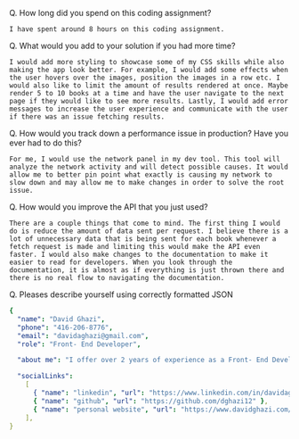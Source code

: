 Q. How long did you spend on this coding assignment?

    I have spent around 8 hours on this coding assignment.

Q. What would you add to your solution if you had more time?

    I would add more styling to showcase some of my CSS skills while also making the app look better. For example, I would add some effects when the user hovers over the images, position the images in a row etc. I would also like to limit the amount of results rendered at once. Maybe render 5 to 10 books at a time and have the user navigate to the next page if they would like to see more results. Lastly, I would add error messages to increase the user experience and communicate with the user if there was an issue fetching results.

Q. How would you track down a performance issue in production? Have you ever had to do this?

    For me, I would use the network panel in my dev tool. This tool will analyze the network activity and will detect possible causes. It would allow me to better pin point what exactly is causing my network to slow down and may allow me to make changes in order to solve the root issue.

Q. How would you improve the API that you just used?

    There are a couple things that come to mind. The first thing I would do is reduce the amount of data sent per request. I believe there is a lot of unnecessary data that is being sent for each book whenever a fetch request is made and limiting this would make the API even faster. I would also make changes to the documentation to make it easier to read for developers. When you look through the documentation, it is almost as if everything is just thrown there and there is no real flow to navigating the documentation.

Q. Pleases describe yourself using correctly formatted JSON

```yaml
{
  "name": "David Ghazi",
  "phone": "416-206-8776",
  "email": "davidaghazi@gmail.com",
  "role": "Front- End Developer",

  "about me": "I offer over 2 years of experience as a Front- End Developer, specializing in HTML, CSS, JavaScript and React. I worked as a Front- End Developer at Civic Tech Toronto for nearly two years. Civic Tech is an organization that introduces the tech world to underprivileged kids. I was fortunate enough to be working with a team of developers to build a responsive and accessible static website for this organization using React, Gatsby and Material-UI. Currently, I am a Software Developer for a startup company called Grype Digital. At Grype, I am part of the software development team that is building new membership portals for clients using the MERN (MongoDB, Express, React, Node)stack. When I am not coding, I am most likely doing some sort of physical activity, preferably outside :)",

  "socialLinks":
    [
      { "name": "linkedin", "url": "https://www.linkedin.com/in/davidaghazi/" },
      { "name": "github", "url": "https://github.com/dghazi12" },
      { "name": "personal website", "url": "https://www.davidghazi.com/" },
    ],
}
```
